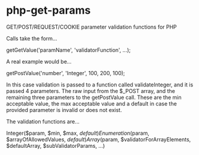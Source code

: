 php-get-params
==============

GET/POST/REQUEST/COOKIE parameter validation functions for PHP

Calls take the form...

getGetValue('paramName', 'validatorFunction', ...);

A real example would be...

getPostValue('number', 'Integer', 100, 200, 100);

In this case validation is passed to a function called validateInteger, and it is passed 4 parameters. The raw input from the $_POST array, and the remaining three parameters to the getPostValue call. These are the min acceptable value, the max acceptable value and a default in case the provided parameter is invalid or does not exist.

The validation functions are...

Integer($param, $min, $max, $default)
Enumeration($param, $arrayOfAllowedValues, $default)
Array($param, $validatorForArrayElements, $defaultArray, $subValidatorParams, ...)
